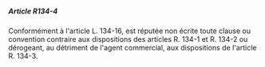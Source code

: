 ##### Article R134-4

Conformément à l'article L. 134-16, est réputée non écrite toute clause ou convention contraire aux dispositions des articles R. 134-1 et R. 134-2 ou dérogeant, au détriment de l'agent commercial, aux dispositions de l'article R. 134-3.

